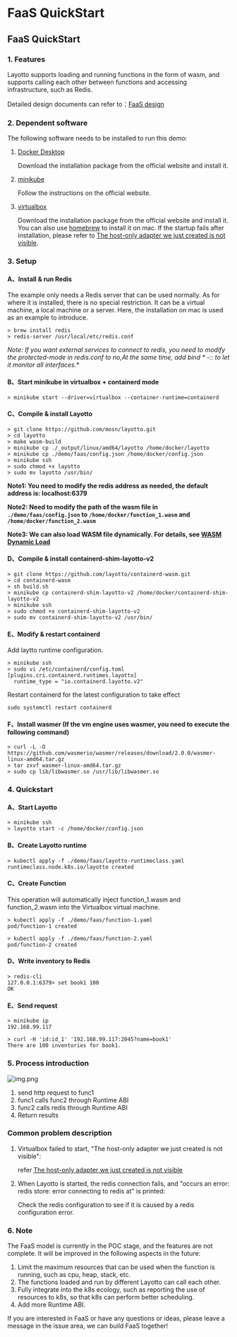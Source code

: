 # FaaS QuickStart
## FaaS QuickStart
### 1. Features

Layotto supports loading and running functions in the form of wasm, and supports calling each other between functions and accessing infrastructure, such as Redis.

Detailed design documents can refer to：[FaaS design](design/faas/faas-poc-design.md)

### 2. Dependent software

The following software needs to be installed to run this demo:

1. [Docker Desktop](https://www.docker.com/products/docker-desktop)

   Download the installation package from the official website and install it.

2. [minikube](https://minikube.sigs.k8s.io/docs/start/)

   Follow the instructions on the official website.

3. [virtualbox](https://www.oracle.com/virtualization/technologies/vm/virtualbox.html)
   
   Download the installation package from the official website and install it. You can also use [homebrew](https://brew.sh/) to install it on mac. If the startup fails after installation, please refer to [The host-only adapter we just created is not visible](https://github.com/kubernetes/minikube/issues/3614).


### 3. Setup

#### A、Install & run Redis

The example only needs a Redis server that can be used normally. As for where it is installed, there is no special restriction. It can be a virtual machine, a local machine or a server. Here, the installation on mac is used as an example to introduce.

```
> brew install redis
> redis-server /usr/local/etc/redis.conf
```

**Note: If you want external services to connect to redis, you need to modify the protected-mode in redis.conf to no,At the same time, add bind * -::* to let it monitor all interfaces.**

#### B、Start minikube in virtualbox + containerd mode

```
> minikube start --driver=virtualbox --container-runtime=containerd
```

#### C、Compile & install Layotto

```
> git clone https://github.com/mosn/layotto.git
> cd layotto
> make wasm-build
> minikube cp ./_output/linux/amd64/layotto /home/docker/layotto
> minikube cp ./demo/faas/config.json /home/docker/config.json
> minikube ssh
> sudo chmod +x layotto
> sudo mv layotto /usr/bin/
```

**Note1: You need to modify the redis address as needed, the default address is: localhost:6379**

**Note2: Need to modify the path of the wasm file in `./demo/faas/config.json` to `/home/docker/function_1.wasm` and `/home/docker/function_2.wasm`**

**Note3: We can also load WASM file dynamically. For details, see [WASM Dynamic Load](https://mosn.io/layotto/#/en/start/wasm/start?id=dynamic-load)**

#### D、Compile & install containerd-shim-layotto-v2

```
> git clone https://github.com/layotto/containerd-wasm.git
> cd containerd-wasm
> sh build.sh
> minikube cp containerd-shim-layotto-v2 /home/docker/containerd-shim-layotto-v2
> minikube ssh
> sudo chmod +x containerd-shim-layotto-v2
> sudo mv containerd-shim-layotto-v2 /usr/bin/
```

#### E、Modify & restart containerd

Add laytto runtime configuration.

```
> minikube ssh
> sudo vi /etc/containerd/config.toml
[plugins.cri.containerd.runtimes.layotto]
  runtime_type = "io.containerd.layotto.v2"
```

Restart containerd for the latest configuration to take effect

```
sudo systemctl restart containerd
```

#### F、Install wasmer (If the vm engine uses wasmer, you need to execute the following command)

```
> curl -L -O https://github.com/wasmerio/wasmer/releases/download/2.0.0/wasmer-linux-amd64.tar.gz
> tar zxvf wasmer-linux-amd64.tar.gz
> sudo cp lib/libwasmer.so /usr/lib/libwasmer.so
```

### 4. Quickstart

#### A、Start Layotto

```
> minikube ssh
> layotto start -c /home/docker/config.json
```

#### B、Create Layotto runtime

```
> kubectl apply -f ./demo/faas/layotto-runtimeclass.yaml
runtimeclass.node.k8s.io/layotto created
```

#### C、Create Function
This operation will automatically inject function_1.wasm and function_2.wasm into the Virtualbox virtual machine.

```
> kubectl apply -f ./demo/faas/function-1.yaml
pod/function-1 created

> kubectl apply -f ./demo/faas/function-2.yaml
pod/function-2 created
```

#### D、Write inventory to Redis

```
> redis-cli
127.0.0.1:6379> set book1 100
OK
```

#### E、Send request

```
> minikube ip
192.168.99.117

> curl -H 'id:id_1' '192.168.99.117:2045?name=book1'
There are 100 inventories for book1.
```

### 5. Process introduction

![img.png](/img/faas/faas-request-process.jpg)

1. send http request to func1
2. func1 calls func2 through Runtime ABI
3. func2 calls redis through Runtime ABI
4. Return results

### Common problem description

1. Virtualbox failed to start, "The host-only adapter we just created is not visible":

    refer  [The host-only adapter we just created is not visible](https://github.com/kubernetes/minikube/issues/3614)

2. When Layotto is started, the redis connection fails, and "occurs an error: redis store: error connecting to redis at" is printed:

   Check the redis configuration to see if it is caused by a redis configuration error.

### 6. Note

The FaaS model is currently in the POC stage, and the features are not complete. It will be improved in the following aspects in the future:
1. Limit the maximum resources that can be used when the function is running, such as cpu, heap, stack, etc.
2. The functions loaded and run by different Layotto can call each other.
3. Fully integrate into the k8s ecology, such as reporting the use of resources to k8s, so that k8s can perform better scheduling.
4. Add more Runtime ABI.

If you are interested in FaaS or have any questions or ideas, please leave a message in the issue area, we can build FaaS together!
